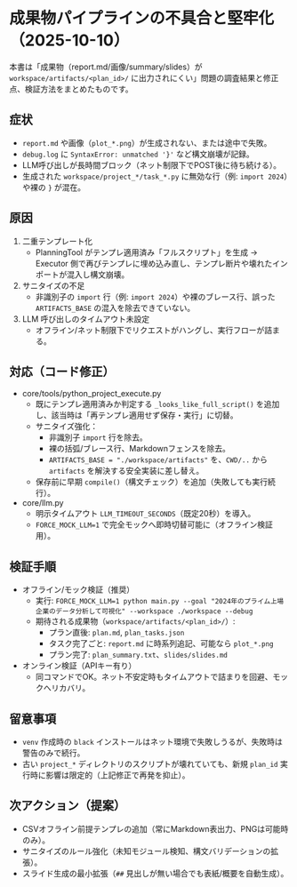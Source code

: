 # 成果物パイプラインの不具合と堅牢化（2025-10-10）

本書は「成果物（report.md/画像/summary/slides）が `workspace/artifacts/<plan_id>/` に出力されにくい」問題の調査結果と修正点、検証方法をまとめたものです。

## 症状
- `report.md` や画像（`plot_*.png`）が生成されない、または途中で失敗。
- `debug.log` に `SyntaxError: unmatched '}'` など構文崩壊が記録。
- LLM呼び出しが長時間ブロック（ネット制限下でPOST後に待ち続ける）。
- 生成された `workspace/project_*/task_*.py` に無効な行（例: `import 2024`）や裸の `}` が混在。

## 原因
1. 二重テンプレート化
   - PlanningTool がテンプレ適用済み「フルスクリプト」を生成 → Executor 側で再びテンプレに埋め込み直し、テンプレ断片や壊れたインポートが混入し構文崩壊。
2. サニタイズの不足
   - 非識別子の `import` 行（例: `import 2024`）や裸のブレース行、誤った `ARTIFACTS_BASE` の混入を除去できていない。
3. LLM 呼び出しのタイムアウト未設定
   - オフライン/ネット制限下でリクエストがハングし、実行フローが詰まる。

## 対応（コード修正）
- core/tools/python_project_execute.py
  - 既にテンプレ適用済みか判定する `_looks_like_full_script()` を追加し、該当時は「再テンプレ適用せず保存・実行」に切替。
  - サニタイズ強化：
    - 非識別子 `import` 行を除去。
    - 裸の括弧/ブレース行、Markdownフェンスを除去。
    - `ARTIFACTS_BASE = "./workspace/artifacts"` を、`CWD/..` から `artifacts` を解決する安全実装に差し替え。
  - 保存前に早期 `compile()`（構文チェック）を追加（失敗しても実行続行）。
- core/llm.py
  - 明示タイムアウト `LLM_TIMEOUT_SECONDS`（既定20秒）を導入。
  - `FORCE_MOCK_LLM=1` で完全モックへ即時切替可能に（オフライン検証用）。

## 検証手順
- オフライン/モック検証（推奨）
  - 実行: `FORCE_MOCK_LLM=1 python main.py --goal "2024年のプライム上場企業のデータ分析して可視化" --workspace ./workspace --debug`
  - 期待される成果物（`workspace/artifacts/<plan_id>/`）:
    - プラン直後: `plan.md`, `plan_tasks.json`
    - タスク完了ごと: `report.md` に時系列追記、可能なら `plot_*.png`
    - プラン完了: `plan_summary.txt`、`slides/slides.md`
- オンライン検証（APIキー有り）
  - 同コマンドでOK。ネット不安定時もタイムアウトで詰まりを回避、モックへリカバリ。

## 留意事項
- `venv` 作成時の `black` インストールはネット環境で失敗しうるが、失敗時は警告のみで続行。
- 古い `project_*` ディレクトリのスクリプトが壊れていても、新規 `plan_id` 実行時に影響は限定的（上記修正で再発を抑止）。

## 次アクション（提案）
- CSVオフライン前提テンプレの追加（常にMarkdown表出力、PNGは可能時のみ）。
- サニタイズのルール強化（未知モジュール検知、構文バリデーションの拡張）。
- スライド生成の最小拡張（`##` 見出しが無い場合でも表紙/概要を自動生成）。

